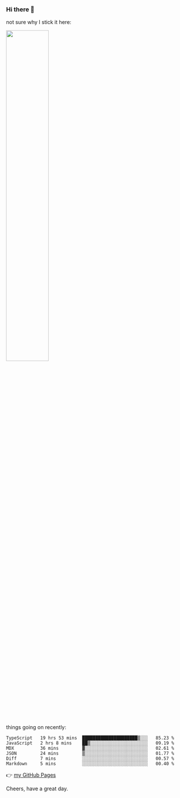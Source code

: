 ### Hi there 👋

not sure why I stick it here:

[<img width="48%" src="https://github-readme-stats.vercel.app/api?username=ykzhukian&show_icons=true&theme=dracula">](https://github.com/anuraghazra/github-readme-stats)


things going on recently:

<!--START_SECTION:waka-->

```text
TypeScript   19 hrs 53 mins  █████████████████████▒░░░   85.23 %
JavaScript   2 hrs 8 mins    ██▒░░░░░░░░░░░░░░░░░░░░░░   09.19 %
MDX          36 mins         ▓░░░░░░░░░░░░░░░░░░░░░░░░   02.61 %
JSON         24 mins         ▒░░░░░░░░░░░░░░░░░░░░░░░░   01.77 %
Diff         7 mins          ░░░░░░░░░░░░░░░░░░░░░░░░░   00.57 %
Markdown     5 mins          ░░░░░░░░░░░░░░░░░░░░░░░░░   00.40 %
```

<!--END_SECTION:waka-->

👉 [my GitHub Pages](https://ykzhukian.github.io)

Cheers, have a great day.

